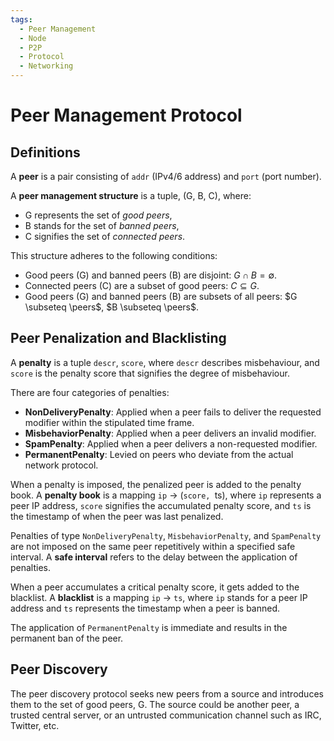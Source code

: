 ```yaml
---
tags:
  - Peer Management
  - Node
  - P2P
  - Protocol
  - Networking
---
```


$$
\newcommand{\peers}{\mathcal{P}}
$$
# Peer Management Protocol

## Definitions

A **peer** is a pair consisting of `addr` (IPv4/6 address) and `port` (port number).

A **peer management structure** is a tuple, (G, B, C), where:  

- G represents the set of *good peers*,
- B stands for the set of *banned peers*,
- C signifies the set of *connected peers*.

This structure adheres to the following conditions:

- Good peers (G) and banned peers (B) are disjoint: $G \cap B = \emptyset$.
- Connected peers (C) are a subset of good peers: $C \subseteq G$.
- Good peers (G) and banned peers (B) are subsets of all peers: $G \subseteq \peers$, $B \subseteq \peers$.

## Peer Penalization and Blacklisting

A **penalty** is a tuple `descr`, `score`, where `descr` describes misbehaviour, and `score` is the penalty score that signifies the degree of misbehaviour.

There are four categories of penalties:

* **NonDeliveryPenalty**: Applied when a peer fails to deliver the requested modifier within the stipulated time frame.
* **MisbehaviorPenalty**: Applied when a peer delivers an invalid modifier.
* **SpamPenalty**: Applied when a peer delivers a non-requested modifier.
* **PermanentPenalty**: Levied on peers who deviate from the actual network protocol.

When a penalty is imposed, the penalized peer is added to the penalty book. A **penalty book** is a mapping `ip` -> (`score, `ts), where `ip` represents a peer IP address, `score` signifies the accumulated penalty score, and `ts` is the timestamp of when the peer was last penalized.

Penalties of type `NonDeliveryPenalty`, `MisbehaviorPenalty`, and `SpamPenalty` are not imposed on the same peer repetitively within a specified safe interval. A **safe interval** refers to the delay between the application of penalties.

When a peer accumulates a critical penalty score, it gets added to the blacklist. A **blacklist** is a mapping `ip` -> `ts`, where `ip` stands for a peer IP address and `ts` represents the timestamp when a peer is banned.

The application of `PermanentPenalty` is immediate and results in the permanent ban of the peer.

## Peer Discovery

The peer discovery protocol seeks new peers from a source and introduces them to the set of good peers, G. The source could be another peer, a trusted central server, or an untrusted communication channel such as IRC, Twitter, etc.
